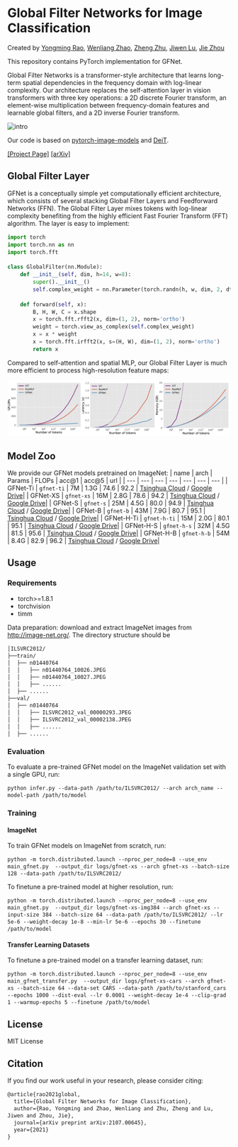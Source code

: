 # Global Filter Networks for Image Classification

Created by [Yongming Rao](https://raoyongming.github.io/), [Wenliang Zhao](https://thu-jw.github.io/), [Zheng Zhu](http://www.zhengzhu.net/), [Jiwen Lu](https://scholar.google.com/citations?user=TN8uDQoAAAAJ&hl=en&authuser=1), [Jie Zhou](https://scholar.google.com/citations?user=6a79aPwAAAAJ&hl=en&authuser=1)

This repository contains PyTorch implementation for GFNet.

Global Filter Networks is a transformer-style architecture that learns long-term spatial dependencies in the frequency domain with log-linear complexity. Our architecture replaces the self-attention layer in vision transformers with three key operations: a 2D discrete Fourier transform, an element-wise multiplication between frequency-domain features and learnable global filters, and a 2D inverse Fourier transform.

![intro](figs/intro.gif)

Our code is based on [pytorch-image-models](https://github.com/rwightman/pytorch-image-models) and [DeiT](https://github.com/facebookresearch/deit).

[[Project Page]](https://gfnet.ivg-research.xyz/) [[arXiv]](https://arxiv.org/abs/2107.00645)

## Global Filter Layer

GFNet is a conceptually simple yet computationally efficient architecture, which consists of several stacking Global Filter Layers and Feedforward Networks (FFN).  The Global Filter Layer mixes tokens with log-linear complexity benefiting from the highly efficient Fast Fourier Transform (FFT) algorithm.  The layer is easy to implement: 

```python
import torch
import torch.nn as nn
import torch.fft

class GlobalFilter(nn.Module):
    def __init__(self, dim, h=14, w=8):
        super().__init__()
        self.complex_weight = nn.Parameter(torch.randn(h, w, dim, 2, dtype=torch.float32) * 0.02)

    def forward(self, x):
        B, H, W, C = x.shape
        x = torch.fft.rfft2(x, dim=(1, 2), norm='ortho')
        weight = torch.view_as_complex(self.complex_weight)
        x = x * weight
        x = torch.fft.irfft2(x, s=(H, W), dim=(1, 2), norm='ortho')
        return x

```

Compared to self-attention and spatial MLP, our Global Filter Layer is much more efficient to process high-resolution feature maps:

![efficiency](figs/efficiency.png)

## Model Zoo

We provide our GFNet models pretrained on ImageNet:
| name | arch | Params | FLOPs | acc@1 | acc@5 | url |
| --- | --- | --- | --- | --- | --- | --- |
| GFNet-Ti | ```gfnet-ti``` | 7M | 1.3G | 74.6 | 92.2 |  [Tsinghua Cloud](https://cloud.tsinghua.edu.cn/f/3d0c1579aa524a0a99dd/?dl=1) / [Google Drive](https://drive.google.com/file/d/1_xrfC7c_ccZnVicYDnrViOA_T1N-xoHI/view?usp=sharing)|
| GFNet-XS | ```gfnet-xs``` | 16M | 2.8G | 78.6 | 94.2 | [Tsinghua Cloud](https://cloud.tsinghua.edu.cn/f/e0ab5b1583954a1fa9b2/?dl=1) / [Google Drive](https://drive.google.com/file/d/1paf9gQWdsLXrG58R77yJ3U0FiNINg9xN/view?usp=sharing)|
| GFNet-S | ```gfnet-s``` | 25M | 4.5G | 80.0 | 94.9 | [Tsinghua Cloud](https://cloud.tsinghua.edu.cn/f/e5561fa070c44d9399bf/?dl=1) / [Google Drive](https://drive.google.com/file/d/18aRey_1abWNMmSL7TZQ4WxpplLRCDGEl/view?usp=sharing)|
| GFNet-B | ```gfnet-b``` | 43M | 7.9G | 80.7 | 95.1 | [Tsinghua Cloud](https://cloud.tsinghua.edu.cn/f/2fbf264597af4d72afb3/?dl=1) / [Google Drive](https://drive.google.com/file/d/1OncnXYAXpdjZBq4JK5Y3xacIHOIMePQo/view?usp=sharing)|
| GFNet-H-Ti | ```gfnet-h-ti``` | 15M | 2.0G | 80.1 | 95.1 | [Tsinghua Cloud](https://cloud.tsinghua.edu.cn/f/b22dd45eccbe462cbbfb/?dl=1) / [Google Drive](https://drive.google.com/file/d/1Nrq5sfHD9RklCMl6WkcVrAWI5vSVzwSm/view?usp=sharing)|
| GFNet-H-S | ```gfnet-h-s``` | 32M | 4.5G | 81.5 | 95.6 | [Tsinghua Cloud](https://cloud.tsinghua.edu.cn/f/5229cb4d1daf48e69675/?dl=1) / [Google Drive](https://drive.google.com/file/d/1w4d7o1LTBjmSkb5NKzgXBBiwdBOlwiie/view?usp=sharing)|
| GFNet-H-B | ```gfnet-h-b``` | 54M | 8.4G | 82.9 | 96.2 | [Tsinghua Cloud](https://cloud.tsinghua.edu.cn/f/954c5af21e824ba6b40c/?dl=1) / [Google Drive](https://drive.google.com/file/d/1F900_-yPH7GFYfTt60xn4tu5a926DYL0/view?usp=sharing)|



## Usage

### Requirements

- torch>=1.8.1
- torchvision
- timm

Data preparation: download and extract ImageNet images from http://image-net.org/. The directory structure should be

```
│ILSVRC2012/
├──train/
│  ├── n01440764
│  │   ├── n01440764_10026.JPEG
│  │   ├── n01440764_10027.JPEG
│  │   ├── ......
│  ├── ......
├──val/
│  ├── n01440764
│  │   ├── ILSVRC2012_val_00000293.JPEG
│  │   ├── ILSVRC2012_val_00002138.JPEG
│  │   ├── ......
│  ├── ......
```

### Evaluation

To evaluate a pre-trained GFNet model on the ImageNet validation set with a single GPU, run:

```
python infer.py --data-path /path/to/ILSVRC2012/ --arch arch_name --model-path /path/to/model
```


### Training

#### ImageNet

To train GFNet models on ImageNet from scratch, run:

```
python -m torch.distributed.launch --nproc_per_node=8 --use_env main_gfnet.py  --output_dir logs/gfnet-xs --arch gfnet-xs --batch-size 128 --data-path /path/to/ILSVRC2012/
```

To finetune a pre-trained model at higher resolution, run:

```
python -m torch.distributed.launch --nproc_per_node=8 --use_env main_gfnet.py  --output_dir logs/gfnet-xs-img384 --arch gfnet-xs --input-size 384 --batch-size 64 --data-path /path/to/ILSVRC2012/ --lr 5e-6 --weight-decay 1e-8 --min-lr 5e-6 --epochs 30 --finetune /path/to/model
```

#### Transfer Learning Datasets

To finetune a pre-trained model on a transfer learning dataset, run:
```
python -m torch.distributed.launch --nproc_per_node=8 --use_env main_gfnet_transfer.py  --output_dir logs/gfnet-xs-cars --arch gfnet-xs --batch-size 64 --data-set CARS --data-path /path/to/stanford_cars --epochs 1000 --dist-eval --lr 0.0001 --weight-decay 1e-4 --clip-grad 1 --warmup-epochs 5 --finetune /path/to/model 
```

## License
MIT License

## Citation
If you find our work useful in your research, please consider citing:
```
@article{rao2021global,
  title={Global Filter Networks for Image Classification},
  author={Rao, Yongming and Zhao, Wenliang and Zhu, Zheng and Lu, Jiwen and Zhou, Jie},
  journal={arXiv preprint arXiv:2107.00645},
  year={2021}
}
```
